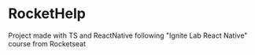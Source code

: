 # RocketHelp

Project made with TS and ReactNative following "Ignite Lab React Native" course from Rocketseat
